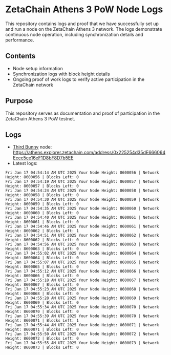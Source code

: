 # ZetaChain Athens 3 PoW Node Logs
This repository contains logs and proof that we have successfully set up and run a node on the ZetaChain Athens 3 network. The logs demonstrate continuous node operation, including synchronization details and performance.

## Contents
- Node setup information
- Synchronization logs with block height details
- Ongoing proof of work logs to verify active participation in the ZetaChain network

## Purpose
This repository serves as documentation and proof of participation in the ZetaChain Athens 3 PoW testnet.

## Logs

- [Third Bunny](https://thirdbunny.xyz/) node: https://athens.explorer.zetachain.com/address/0x225254d35dE666064Eccc5ce16eF1D8bF8D7b5EE
- Latest logs:
```
Fri Jan 17 04:54:14 AM UTC 2025 Your Node Height: 8600056 | Network Height: 8600056 | Blocks Left: 0
Fri Jan 17 04:54:19 AM UTC 2025 Your Node Height: 8600057 | Network Height: 8600057 | Blocks Left: 0
Fri Jan 17 04:54:24 AM UTC 2025 Your Node Height: 8600058 | Network Height: 8600058 | Blocks Left: 0
Fri Jan 17 04:54:30 AM UTC 2025 Your Node Height: 8600059 | Network Height: 8600059 | Blocks Left: 0
Fri Jan 17 04:54:35 AM UTC 2025 Your Node Height: 8600060 | Network Height: 8600060 | Blocks Left: 0
Fri Jan 17 04:54:40 AM UTC 2025 Your Node Height: 8600061 | Network Height: 8600061 | Blocks Left: 0
Fri Jan 17 04:54:46 AM UTC 2025 Your Node Height: 8600061 | Network Height: 8600062 | Blocks Left: 1
Fri Jan 17 04:54:51 AM UTC 2025 Your Node Height: 8600062 | Network Height: 8600062 | Blocks Left: 0
Fri Jan 17 04:54:56 AM UTC 2025 Your Node Height: 8600063 | Network Height: 8600063 | Blocks Left: 0
Fri Jan 17 04:55:02 AM UTC 2025 Your Node Height: 8600064 | Network Height: 8600064 | Blocks Left: 0
Fri Jan 17 04:55:07 AM UTC 2025 Your Node Height: 8600065 | Network Height: 8600065 | Blocks Left: 0
Fri Jan 17 04:55:12 AM UTC 2025 Your Node Height: 8600066 | Network Height: 8600066 | Blocks Left: 0
Fri Jan 17 04:55:18 AM UTC 2025 Your Node Height: 8600067 | Network Height: 8600067 | Blocks Left: 0
Fri Jan 17 04:55:23 AM UTC 2025 Your Node Height: 8600068 | Network Height: 8600068 | Blocks Left: 0
Fri Jan 17 04:55:28 AM UTC 2025 Your Node Height: 8600069 | Network Height: 8600069 | Blocks Left: 0
Fri Jan 17 04:55:34 AM UTC 2025 Your Node Height: 8600070 | Network Height: 8600070 | Blocks Left: 0
Fri Jan 17 04:55:39 AM UTC 2025 Your Node Height: 8600070 | Network Height: 8600071 | Blocks Left: 1
Fri Jan 17 04:55:44 AM UTC 2025 Your Node Height: 8600071 | Network Height: 8600071 | Blocks Left: 0
Fri Jan 17 04:55:50 AM UTC 2025 Your Node Height: 8600072 | Network Height: 8600072 | Blocks Left: 0
Fri Jan 17 04:55:55 AM UTC 2025 Your Node Height: 8600073 | Network Height: 8600073 | Blocks Left: 0
```
